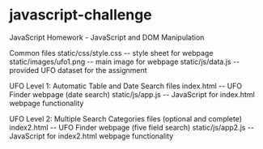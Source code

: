 # javascript-challenge
JavaScript Homework - JavaScript and DOM Manipulation

Common files
static/css/style.css -- style sheet for webpage
static/images/ufo1.png -- main image for webpage
static/js/data.js -- provided UFO dataset for the assignment

UFO Level 1: Automatic Table and Date Search files
index.html -- UFO Finder webpage (date search)
static/js/app.js -- JavaScript for index.html webpage functionality

UFO Level 2: Multiple Search Categories files (optional and complete)
index2.html -- UFO Finder webpage (five field search)
static/js/app2.js -- JavaScript for index2.html webpage functionality
